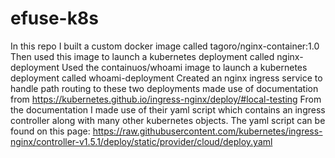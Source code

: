 # efuse-k8s
In this repo I built a custom docker image called tagoro/nginx-container:1.0
Then used this image to launch a kubernetes deployment called nginx-deployment
Used the containuos/whoami image to launch a kubernetes deployment called whoami-deployment
Created an nginx ingress service to handle path routing to these two deployments made use of documentation from 
https://kubernetes.github.io/ingress-nginx/deploy/#local-testing
From the documentation I made use of their yaml script which contains an ingress controller along with many other kubernetes objects.
The yaml script can be found on this page:
https://raw.githubusercontent.com/kubernetes/ingress-nginx/controller-v1.5.1/deploy/static/provider/cloud/deploy.yaml
